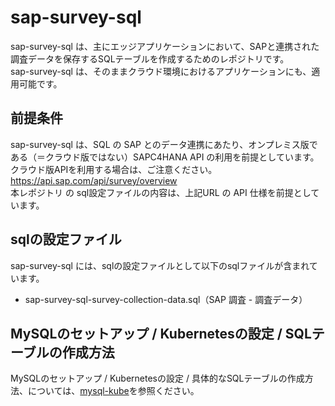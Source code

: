 # sap-survey-sql   
sap-survey-sql は、主にエッジアプリケーションにおいて、SAPと連携された調査データを保存するSQLテーブルを作成するためのレポジトリです。  
sap-survey-sql は、そのままクラウド環境におけるアプリケーションにも、適用可能です。

## 前提条件  
sap-survey-sql は、SQL の SAP とのデータ連携にあたり、オンプレミス版である（＝クラウド版ではない）SAPC4HANA API の利用を前提としています。  
クラウド版APIを利用する場合は、ご注意ください。  
https://api.sap.com/api/survey/overview  
本レポジトリ の sql設定ファイルの内容は、上記URL の API 仕様を前提としています。  

## sqlの設定ファイル
sap-survey-sql には、sqlの設定ファイルとして以下のsqlファイルが含まれています。  

* sap-survey-sql-survey-collection-data.sql（SAP 調査 - 調査データ） 

## MySQLのセットアップ / Kubernetesの設定 / SQLテーブルの作成方法
MySQLのセットアップ / Kubernetesの設定 / 具体的なSQLテーブルの作成方法、については、[mysql-kube](https://github.com/latonaio/mysql-kube)を参照ください。
